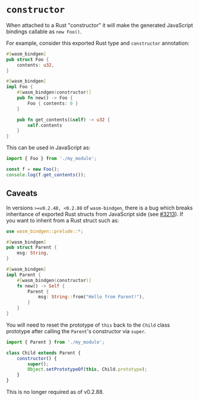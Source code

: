 # `constructor`

When attached to a Rust "constructor" it will make the generated JavaScript
bindings callable as `new Foo()`.

For example, consider this exported Rust type and `constructor` annotation:

```rust
#[wasm_bindgen]
pub struct Foo {
    contents: u32,
}

#[wasm_bindgen]
impl Foo {
    #[wasm_bindgen(constructor)]
    pub fn new() -> Foo {
        Foo { contents: 0 }
    }

    pub fn get_contents(&self) -> u32 {
        self.contents
    }
}
```

This can be used in JavaScript as:

```js
import { Foo } from './my_module';

const f = new Foo();
console.log(f.get_contents());
```

## Caveats

In versions `>=v0.2.48, <0.2.88` of `wasm-bindgen`, there is a bug which breaks inheritance of exported Rust structs from JavaScript side (see [#3213](https://github.com/wasm-bindgen/wasm-bindgen/issues/3213)). If you want to inherit from a Rust struct such as:

```rust
use wasm_bindgen::prelude::*;

#[wasm_bindgen]
pub struct Parent {
    msg: String,
}

#[wasm_bindgen]
impl Parent {
    #[wasm_bindgen(constructor)]
    fn new() -> Self {
        Parent {
            msg: String::from("Hello from Parent!"),
        }
    }
}
```

You will need to reset the prototype of `this` back to the `Child` class prototype after calling the `Parent`'s constructor via `super`.

```js
import { Parent } from './my_module';

class Child extends Parent {
    constructor() {
        super();
        Object.setPrototypeOf(this, Child.prototype);
    }
}
```

This is no longer required as of v0.2.88.
